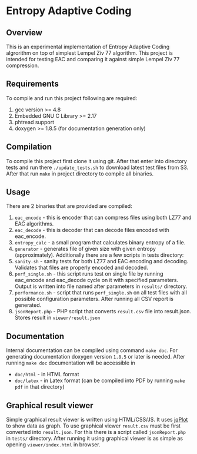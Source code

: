 # Entropy Adaptive Coding #

## Overview ##
This is an experimental implementation of Entropy Adaptive Coding algrorithm on
top of simplest Lempel Ziv 77 algorithm. This project is intended for testing
EAC and comparing it against simple Lempel Ziv 77 compression.

## Requirements ##
To compile and run this project following are required:

1. gcc version >= 4.8
2. Embedded GNU C Library >= 2.17
3. phtread support
4. doxygen >= 1.8.5 (for documentation generation only)

## Compilation ##
To compile this project first clone it using git. After that enter into
directory tests and run there `./update_tests.sh` to download latest test files
from S3.
After that run `make` in project directory to compile all binaries.

## Usage ##
There are 2 binaries that are provided are compiled:

1. `eac_encode` - this is encoder that can compress files using both LZ77 and
   EAC algorithms.
2. `eac_decode` - this is decoder that can decode files encoded with eac_encode.
3. `entropy_calc` - a small program that calculates binary entropy of a file.
4. `generator` - generates file of given size with given entropy
(approximately).
Additionally there are a few scripts in tests directory:
1. `sanity.sh` - sanity tests for both LZ77 and EAC encoding and
   decoding. Validates that files are properly encoded and decoded.
2. `perf_single.sh` - this script runs test on single file by running eac_encode
   and eac_decode cycle on it with specified parameters. Output is written into
   file named after parameters in `results/` directory.
3. `performance.sh` - script that runs `perf_single.sh` on all test files with
   all possible configuration parameters. After running all CSV report is
   generated.
4. `jsonReport.php` - PHP script that converts `result.csv` file into
   result.json. Stores result in `viewer/result.json`

## Documentation ##
Internal documentation can be compiled using command `make doc`. For generating
documentation doxygen version `1.8.5` or later is needed.
After running `make doc` documentation will be accessible in

* `doc/html` - in HTML format
* `doc/latex` - in Latex format (can be compiled into PDF by running `make pdf`
  in that directory)

## Graphical result viewer ##
Simple graphical result viewer is written using HTML/CSS/JS. It uses
[jqPlot](http://www.jqplot.com/) to show data as graph. To use graphical viewer
`result.csv` must be first converted into `result.json`. For this there is a
script called `jsonReport.php` in `tests/` directory. After running it using
graphical viewer is as simple as opening `viewer/index.html` in browser.
